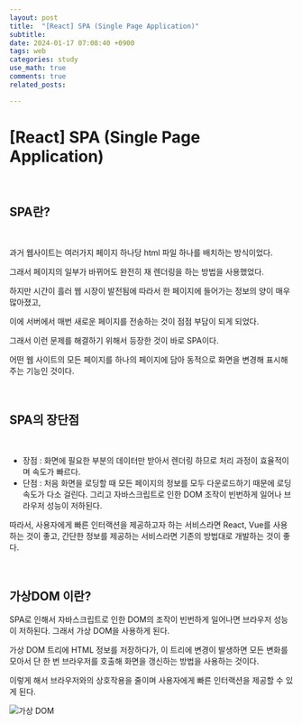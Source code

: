 ```yaml
---
layout: post
title:  "[React] SPA (Single Page Application)"
subtitle:   
date: 2024-01-17 07:08:40 +0900
tags: web
categories: study
use_math: true
comments: true
related_posts:

---
```


# [React] SPA (Single Page Application)<br/>
<Br/>

## SPA란?<br/>
<Br/>

과거 웹사이트는 여러가지 페이지 하나당 html 파일 하나를 배치하는 방식이었다.<br/>

그래서 페이지의 일부가 바뀌어도 완전히 재 렌더링을 하는 방법을 사용했었다.<br/>

하지만 시간이 흘러 웹 시장이 발전됨에 따라서 한 페이지에 들어가는 정보의 양이 매우 많아졌고,<br/>

이에 서버에서 매번 새로운 페이지를 전송하는 것이 점점 부담이 되게 되었다.<br/>

그래서 이런 문제를 해결하기 위해서 등장한 것이 바로 SPA이다.<br/>

어떤 웹 사이트의 모든 페이지를 하나의 페이지에 담아 동적으로 화면을 변경해 표시해주는 기능인 것이다.<br/>

<br/>

## SPA의 장단점<br/>
<br/>

- 장점 : 화면에 필요한 부분의 데이터만 받아서 렌더링 하므로 처리 과정이 효율적이며 속도가 빠르다.
- 단점 : 처음 화면을 로딩할 때 모든 페이지의 정보를 모두 다운로드하기 때문에 로딩 속도가 다소 걸린다. 그리고 자바스크립트로 인한 DOM 조작이 빈번하게 일어나 브라우저 성능이 저하된다.

따라서, 사용자에게 빠른 인터랙션을 제공하고자 하는 서비스라면 React, Vue를 사용하는 것이 좋고, 간단한 정보를 제공하는 서비스라면 기존의 방법대로 개발하는 것이 좋다.<br/>

<Br/>

## 가상DOM 이란?<br/>

SPA로 인해서 자바스크립트로 인한 DOM의 조작이 빈번하게 일어나면 브라우저 성능이 저하된다. 그래서 가상 DOM을 사용하게 된다.

가상 DOM 트리에 HTML 정보를 저장하다가, 이 트리에 변경이 발생하면 모든 변화를 모아서 단 한 번 브라우저를 호출해 화면을 갱신하는 방법을 사용하는 것이다.<br/>

이렇게 해서 브라우저와의 상호작용을 줄이며 사용자에게 빠른 인터랙션을 제공할 수 있게 된다.<br/>

![가상 DOM](https://miro.medium.com/v2/resize:fit:755/1*JCrDk-N-wpPnE9j0GObItg.png)

<br/>